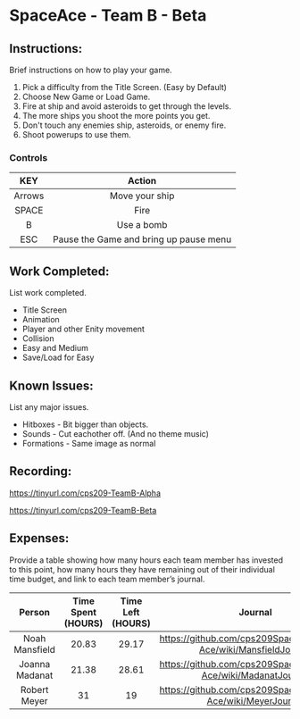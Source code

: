 # SpaceAce - Team B - Beta

## Instructions: 
Brief instructions on how to play your game.
1. Pick a difficulty from the Title Screen. (Easy by Default)
2. Choose New Game or Load Game.
3. Fire at ship and avoid asteroids to get through the levels.
4. The more ships you shoot the more points you get.
5. Don't touch any enemies ship, asteroids, or enemy fire.
6. Shoot powerups to use them.

### Controls
| KEY     | Action  |
| :---:   | :-: |
| Arrows  | Move your ship |
|SPACE    | Fire|
|B        | Use a bomb|
|ESC      | Pause the Game and bring up pause menu|



## Work Completed: 
List work completed.
* Title Screen
* Animation
* Player and other Enity movement
* Collision
* Easy and Medium
* Save/Load for Easy


## Known Issues: 
List any major issues.
* Hitboxes - Bit bigger than objects.
* Sounds - Cut eachother off. (And no theme music)
* Formations - Same image as normal

## Recording: 
https://tinyurl.com/cps209-TeamB-Alpha

https://tinyurl.com/cps209-TeamB-Beta

## Expenses: 
Provide a table showing how many hours each team member has invested to this point, how many hours they have remaining out of their individual time budget, and link to each team member’s journal.

| Person| Time Spent (HOURS)  | Time Left (HOURS)|Journal|
| :---:   | :---:   | :---: | :---:|
| Noah Mansfield  |20.83|29.17|https://github.com/cps209SpaceAce/Space-Ace/wiki/MansfieldJournal|
| Joanna Madanat  |21.38|28.61|https://github.com/cps209SpaceAce/Space-Ace/wiki/MadanatJournal|
| Robert Meyer    |31|19|https://github.com/cps209SpaceAce/Space-Ace/wiki/MeyerJournal|

